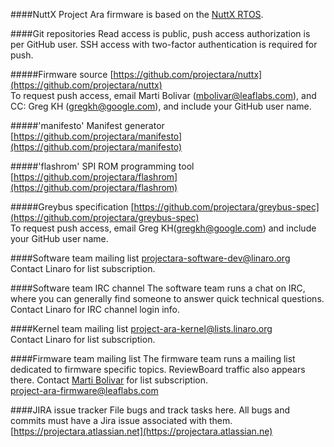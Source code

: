 ####NuttX
Project Ara firmware is based on the
[NuttX RTOS](http://www.google.com/url?q=http%3A%2F%2Fwww.nuttx.org%2F&sa=D&sntz=1&usg=AFQjCNFBq0hbWjXd3PN7pZi7iBcDm8743A).
<!-- 
While this provides us with a number of useful features and a useful
base of code to build on, in general we would like to minimize the
number of NuttX interfaces that we rely on. The quality of the code base
is somewhat lacking; there is only a single author, the commits are
loose and fast, there is an insane amount of duplicated code, and we
have not reviewed or tested many of the code paths or features. In
general we would like the ability to migrate our code base off of this
RTOS if we find that NuttX does not provide us the interfaces we need,
or if we find any horrible bugs that waste our debugging time.
-->

####Git repositories
Read access is public, push access authorization is per GitHub user. SSH access with two-factor authentication is required for push.

#####Firmware source
[https://github.com/projectara/nuttx](https://github.com/projectara/nuttx)  
To request push access, email Marti Bolivar ([mbolivar@leaflabs.com](mailto:mbolivar@leaflabs.com)), and CC: Greg KH ([gregkh@google.com](mailto:gregkh@google.com)), and include your GitHub user name.

#####'manifesto' Manifest generator
[https://github.com/projectara/manifesto](https://github.com/projectara/manifesto)  

#####'flashrom' SPI ROM programming tool
[https://github.com/projectara/flashrom](https://github.com/projectara/flashrom)  

#####Greybus specification
[https://github.com/projectara/greybus-spec](https://github.com/projectara/greybus-spec)  
To request push access, email Greg KH([gregkh@google.com](mailto:gregkh@google.com)) and include your GitHub user name.

####Software team mailing list
[projectara-software-dev@linaro.org](mailto:projectara-software-dev@linaro.org)  
Contact Linaro for list subscription.

####Software team IRC channel
The software team runs a chat on IRC, where you can generally find someone
to answer quick technical questions.  
Contact Linaro for IRC channel login info.

####Kernel team mailing list
[project-ara-kernel@lists.linaro.org](mailto:project-ara-kernel@lists.linaro.org)  
Contact Linaro for list subscription.

####Firmware team mailing list
The firmware team runs a mailing list dedicated to firmware specific topics.
ReviewBoard traffic also appears there. Contact [Marti Bolivar](mailto:mbolivar@leaflabs.com) for list subscription.  
[project-ara-firmware@leaflabs.com](mailto:project-ara-firmware@leaflabs.com)

####JIRA issue tracker
File bugs and track tasks here. All bugs and commits must have a Jira
issue associated with them.  
[https://projectara.atlassian.net](https://projectara.atlassian.ne)

